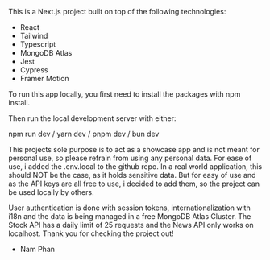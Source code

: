 This is a Next.js project built on top of the following technologies:

- React
- Tailwind
- Typescript
- MongoDB Atlas
- Jest
- Cypress
- Framer Motion

To run this app locally, you first need to install the packages with npm install.

Then run the local development server with either:

npm run dev / yarn dev / pnpm dev / bun dev

This projects sole purpose is to act as a showcase app and is not meant for personal use, so please refrain from
using any personal data. For ease of use, i added the .env.local to the github repo. In a real world application,
this should NOT be the case, as it holds sensitive data. But for easy of use and as the API keys are all free to
use, i decided to add them, so the project can be used locally by others.

User authentication is done with session tokens, internationalization with i18n and the data is being managed in
a free MongoDB Atlas Cluster. The Stock API has a daily limit of 25 requests and the News API only works on localhost.
Thank you for checking the project out!


- Nam Phan
